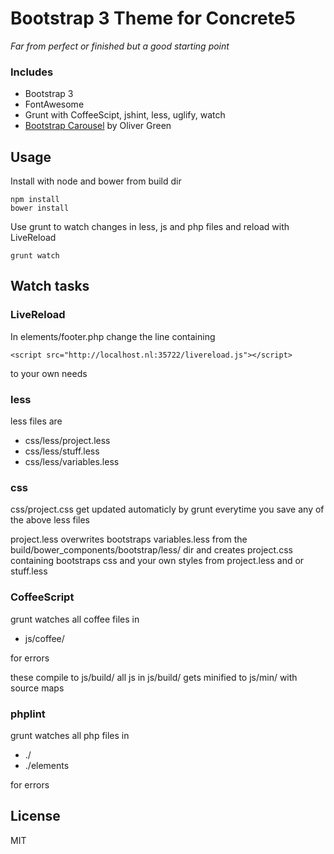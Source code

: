 # Bootstrap 3 Theme for Concrete5 

_Far from perfect or finished but a good starting point_
### Includes
-   Bootstrap 3
-	FontAwesome
-	Grunt with CoffeeScipt, jshint, less, uglify, watch
-	[Bootstrap Carousel] by Oliver Green

## Usage
Install with node and bower from build dir
```shell
npm install
bower install
```

Use grunt to watch changes in less, js and php files and reload with LiveReload
```shell
grunt watch
```

## Watch tasks

### LiveReload

In elements/footer.php change the line containing

`<script src="http://localhost.nl:35722/livereload.js"></script>`

to your own needs

### less
less files are 

-   css/less/project.less
-   css/less/stuff.less
-   css/less/variables.less

### css 

css/project.css get updated automaticly by grunt everytime you save any of the above less files

project.less overwrites bootstraps variables.less from the build/bower_components/bootstrap/less/ dir and creates project.css containing bootstraps css and your own styles from project.less and or stuff.less


### CoffeeScript

grunt watches all coffee files in

-   js/coffee/

for errors

these compile to js/build/
all js in js/build/ gets minified to js/min/ with source maps

### phplint

grunt watches all php files in

-   ./
-   ./elements

for errors


License
----
MIT


[Bootstrap Carousel]:https://github.com/olsgreen/concrete5-bootstrap-carousel
